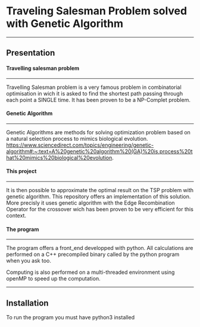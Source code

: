 # Traveling Salesman Problem solved with Genetic Algorithm
---
## Presentation

#### Travelling salesman problem
---
Travelling Salesman problem is a very famous problem in combinatorial optimisation in wich it is asked to find the shortest path passing through each point a SINGLE time. It has been proven to be a NP-Complet problem.

#### Genetic Algorithm
---
Genetic Algorithms are methods for solving optimization problem based on a natural selection process to mimics biological evolution.
https://www.sciencedirect.com/topics/engineering/genetic-algorithm#:~:text=A%20genetic%20algorithm%20(GA)%20is,process%20that%20mimics%20biological%20evolution.

#### This project
---
It is then possible to approximate the optimal result on the TSP problem with genetic algorithm. This repository offers an implementation of this solution. More precisly it uses genetic algorithm with the Edge Recombination Operator for the crossover wich has been proven to be very efficient for this context.

#### The program
---
The program offers a front_end developped with python. All calculations are performed on a C++ precompiled binary called by the python program when you ask too.

Computing is also performed on a multi-threaded environment using openMP to speed up the computation.

---
## Installation
To run the program you must have python3 installed